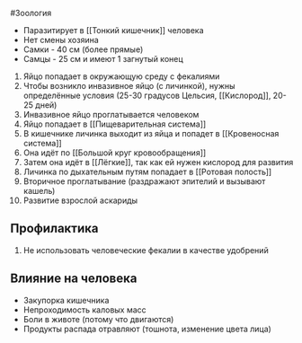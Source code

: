 #Зоология 
- Паразитирует в [[Тонкий кишечник]] человека
- Нет смены хозяина
- Самки - 40 см (более прямые)
- Самцы - 25 см и имеют 1 загнутый конец
1. Яйцо попадает в окружающую среду с фекалиями
2. Чтобы возникло инвазивное яйцо (с личинкой), нужны определённые условия (25-30 градусов Цельсия, [[Кислород]], 20-25 дней)
3. Инвазивное яйцо проглатывается человеком 
4. Яйцо попадает в [[Пищеварительная система]]
5. В кишечнике личинка выходит из яйца и попадет в [[Кровеносная система]]
6. Она идёт по [[Большой круг кровообращения]]
7. Затем она идёт в [[Лёгкие]], так как ей нужен кислород для развития 
8. Личинка по дыхательным путям попадает в [[Ротовая полость]]
9. Вторичное проглатывание (раздражают эпителий и вызывают кашель)
10. Развитие взрослой аскариды
## Профилактика
1. Не использовать человеческие фекалии в качестве удобрений
## Влияние на человека
- Закупорка кишечника
- Непроходимость каловых масс
- Боли в животе (потому что двигаются)
- Продукты распада отравляют (тошнота, изменение цвета лица)